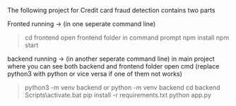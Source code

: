 The following project for Credit card fraud detection contains two parts

Fronted running -> (in one seperate command line)
> cd frontend
open frontend folder in command prompt
> npm install
> npm start

backend running -> (in another seperate command line)
in main project where you can see both backend and frontend folder
open cmd (replace python3 with python or vice versa if one of them not works) 
> python3 -m venv backend
or
> python -m venv backend
> cd backend
> Scripts\activate.bat
> pip install -r requirements.txt
> python app.py